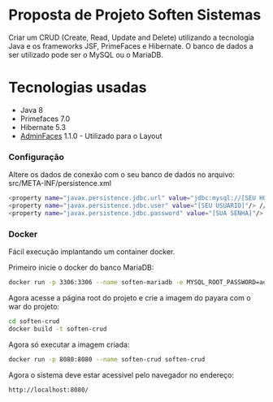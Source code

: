 # Proposta de Projeto Soften Sistemas

 Criar um CRUD (Create, Read, Update and Delete) utilizando a tecnologia
Java e os frameworks JSF, PrimeFaces e Hibernate. O banco de dados a ser
utilizado pode ser o MySQL ou o MariaDB.
  
# Tecnologias usadas
  - Java 8
  - Primefaces 7.0
  - Hibernate 5.3 
  - [AdminFaces] 1.1.0 - Utilizado para o Layout
 

### Configuração

Altere os dados de conexão com o seu banco de dados no arquivo: src/META-INF/persistence.xml 
 ```sh
<property name="javax.persistence.jdbc.url" value="jdbc:mysql://[SEU HOST]/softenbd"/> 
<property name="javax.persistence.jdbc.user" value="[SEU USUARIO]"/> //
<property name="javax.persistence.jdbc.password" value="[SUA SENHA]"/>
```
 
### Docker
Fácil execução implantando um container docker.

Primeiro inicie o docker do banco MariaDB:
```sh
docker run -p 3306:3306 --name soften-mariadb -e MYSQL_ROOT_PASSWORD=admin -e MYSQL_DATABASE=softenbd -d mariadb:10.2
```

Agora acesse a página root do projeto e crie a imagem do payara com o war do projeto:
 ```sh
 cd soften-crud
docker build -t soften-crud  
```

Agora só executar a imagem criada:
 ```sh
 docker run -p 8080:8080 --name soften-crud soften-crud 
 ```

Agora o sistema deve estar acessivel pelo navegador no endereço:
 ```sh
 http://localhost:8080/
 ```
    

 
   [AdminFaces]: <https://github.com/adminfaces>
 
